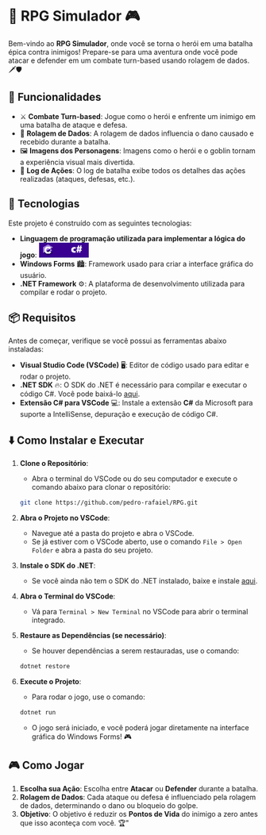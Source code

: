# 🏰 RPG Simulador 🎮

Bem-vindo ao **RPG Simulador**, onde você se torna o herói em uma batalha épica contra inimigos! Prepare-se para uma aventura onde você pode atacar e defender em um combate turn-based usando rolagem de dados. 🗡️🛡️

## 🚀 Funcionalidades

- ⚔️ **Combate Turn-based**: Jogue como o herói e enfrente um inimigo em uma batalha de ataque e defesa.
- 🎲 **Rolagem de Dados**: A rolagem de dados influencia o dano causado e recebido durante a batalha.
- 🖼️ **Imagens dos Personagens**: Imagens como o herói e o goblin tornam a experiência visual mais divertida.
- 📜 **Log de Ações**: O log de batalha exibe todos os detalhes das ações realizadas (ataques, defesas, etc.).

## 🔧 Tecnologias

Este projeto é construído com as seguintes tecnologias:

- **Linguagem de programação utilizada para implementar a lógica do jogo**: ![c#](cs.svg)
- **Windows Forms** 🏙️: Framework usado para criar a interface gráfica do usuário.
- **.NET Framework** ⚙️: A plataforma de desenvolvimento utilizada para compilar e rodar o projeto.

## 📦 Requisitos

Antes de começar, verifique se você possui as ferramentas abaixo instaladas:

- **Visual Studio Code (VSCode)** 🖥️: Editor de código usado para editar e rodar o projeto.
- **.NET SDK** 🔥: O SDK do .NET é necessário para compilar e executar o código C#. Você pode baixá-lo [aqui](https://dotnet.microsoft.com/download).
- **Extensão C# para VSCode** 💻: Instale a extensão **C#** da Microsoft para suporte a IntelliSense, depuração e execução de código C#.

## ⬇️ Como Instalar e Executar

1. **Clone o Repositório**:

   - Abra o terminal do VSCode ou do seu computador e execute o comando abaixo para clonar o repositório:

   ```bash
   git clone https://github.com/pedro-rafaiel/RPG.git
   ```

2. **Abra o Projeto no VSCode**:

   - Navegue até a pasta do projeto e abra o VSCode.
   - Se já estiver com o VSCode aberto, use o comando `File > Open Folder` e abra a pasta do seu projeto.

3. **Instale o SDK do .NET**:

   - Se você ainda não tem o SDK do .NET instalado, baixe e instale [aqui](https://dotnet.microsoft.com/download).

4. **Abra o Terminal do VSCode**:

   - Vá para `Terminal > New Terminal` no VSCode para abrir o terminal integrado.

5. **Restaure as Dependências (se necessário)**:

   - Se houver dependências a serem restauradas, use o comando:

   ```bash
   dotnet restore
   ```

6. **Execute o Projeto**:

   - Para rodar o jogo, use o comando:

   ```bash
   dotnet run
   ```

   - O jogo será iniciado, e você poderá jogar diretamente na interface gráfica do Windows Forms! 🎮

## 🎮 Como Jogar

1. **Escolha sua Ação**: Escolha entre **Atacar** ou **Defender** durante a batalha.
2. **Rolagem de Dados**: Cada ataque ou defesa é influenciado pela rolagem de dados, determinando o dano ou bloqueio do golpe.
3. **Objetivo**: O objetivo é reduzir os **Pontos de Vida** do inimigo a zero antes que isso aconteça com você. 🏆"
